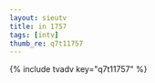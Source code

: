 ```yaml
--- 
layout: sieutv
title: in 1757
tags: [intv]
thumb_re: q7t11757
---
```

{% include tvadv key="q7t11757" %} 
